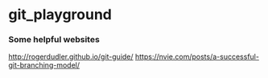 # git_playground

### Some helpful websites
http://rogerdudler.github.io/git-guide/
https://nvie.com/posts/a-successful-git-branching-model/


